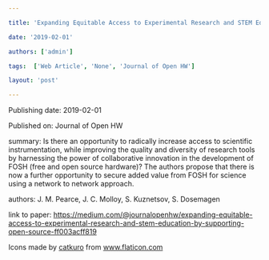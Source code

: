 ---
title: 'Expanding Equitable Access to Experimental Research and STEM Education by Supporting Open Source Hardware Development '
date: '2019-02-01'
authors: ['admin']
tags:  ['Web Article', 'None', 'Journal of Open HW']
layout: 'post'
---
Publishing date: 2019-02-01

Published on: Journal of Open HW

summary: Is there an opportunity to radically increase access to scientific instrumentation, while improving the quality and diversity of research tools by harnessing the power of collaborative innovation in the development of FOSH (free and open source hardware)? The authors propose that there is now a further opportunity to secure added value from FOSH for science using a network to network approach.

authors: J. M. Pearce, J. C. Molloy,  S. Kuznetsov, S. Dosemagen

link to paper: https://medium.com/@journalopenhw/expanding-equitable-access-to-experimental-research-and-stem-education-by-supporting-open-source-ff003acff819

Icons made by <a href="https://www.flaticon.com/free-icon/bookshelves_3576884" title="catkuro">catkuro</a> from <a href="https://www.flaticon.com/" title="Flaticon"> www.flaticon.com</a>